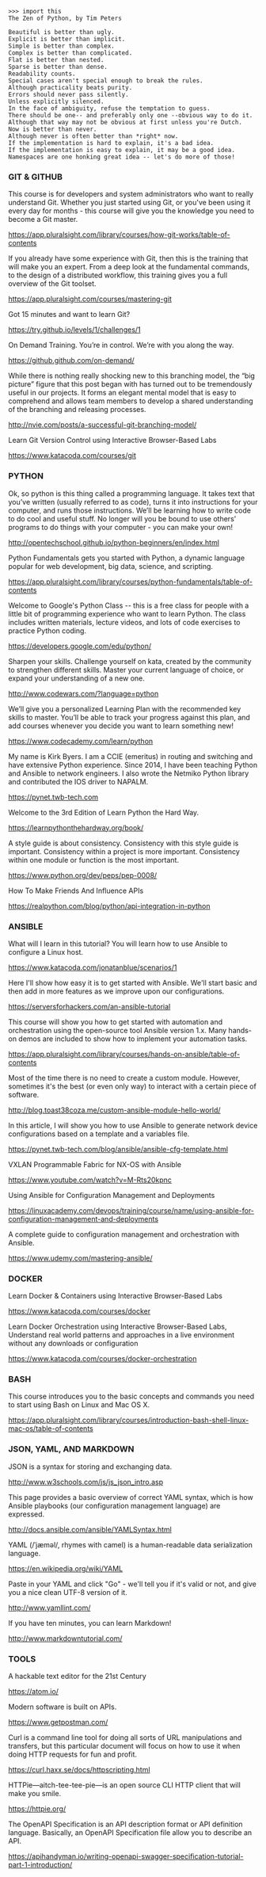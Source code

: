 ```
>>> import this
The Zen of Python, by Tim Peters

Beautiful is better than ugly.
Explicit is better than implicit.
Simple is better than complex.
Complex is better than complicated.
Flat is better than nested.
Sparse is better than dense.
Readability counts.
Special cases aren't special enough to break the rules.
Although practicality beats purity.
Errors should never pass silently.
Unless explicitly silenced.
In the face of ambiguity, refuse the temptation to guess.
There should be one-- and preferably only one --obvious way to do it.
Although that way may not be obvious at first unless you're Dutch.
Now is better than never.
Although never is often better than *right* now.
If the implementation is hard to explain, it's a bad idea.
If the implementation is easy to explain, it may be a good idea.
Namespaces are one honking great idea -- let's do more of those!
```

### GIT & GITHUB

This course is for developers and system administrators who want to really understand Git. Whether you just started using Git, or you've been using it every day for months - this course will give you the knowledge you need to become a Git master.

https://app.pluralsight.com/library/courses/how-git-works/table-of-contents

If you already have some experience with Git, then this is the training that will make you an expert. From a deep look at the fundamental commands, to the design of a distributed workflow, this training gives you a full overview of the Git toolset.

https://app.pluralsight.com/courses/mastering-git

Got 15 minutes and want to learn Git?

https://try.github.io/levels/1/challenges/1

On Demand Training. You’re in control. We’re with you along the way.

https://github.github.com/on-demand/

While there is nothing really shocking new to this branching model, the “big picture” figure that this post began with has turned out to be tremendously useful in our projects. It forms an elegant mental model that is easy to comprehend and allows team members to develop a shared understanding of the branching and releasing processes.

http://nvie.com/posts/a-successful-git-branching-model/

Learn Git Version Control using Interactive Browser-Based Labs

https://www.katacoda.com/courses/git

### PYTHON

Ok, so python is this thing called a programming language. It takes text that you’ve written (usually referred to as code), turns it into instructions for your computer, and runs those instructions. We’ll be learning how to write code to do cool and useful stuff. No longer will you be bound to use others’ programs to do things with your computer - you can make your own!

http://opentechschool.github.io/python-beginners/en/index.html

Python Fundamentals gets you started with Python, a dynamic language popular for web development, big data, science, and scripting.

https://app.pluralsight.com/library/courses/python-fundamentals/table-of-contents

Welcome to Google's Python Class -- this is a free class for people with a little bit of programming experience who want to learn Python. The class includes written materials, lecture videos, and lots of code exercises to practice Python coding.

https://developers.google.com/edu/python/


Sharpen your skills. Challenge yourself on kata, created by the community to strengthen different skills. Master your current language of choice, or expand your understanding of a new one.

http://www.codewars.com/?language=python

We’ll give you a personalized Learning Plan with the recommended key skills to master. You’ll be able to track your progress against this plan, and add courses whenever you decide you want to learn something new!

https://www.codecademy.com/learn/python

My name is Kirk Byers. I am a CCIE (emeritus) in routing and switching and have extensive Python experience. Since 2014, I have been teaching Python and Ansible to network engineers. I also wrote the Netmiko Python library and contributed the IOS driver to NAPALM.

https://pynet.twb-tech.com

Welcome to the 3rd Edition of Learn Python the Hard Way.

https://learnpythonthehardway.org/book/

A style guide is about consistency. Consistency with this style guide is important. Consistency within a project is more important. Consistency within one module or function is the most important.

https://www.python.org/dev/peps/pep-0008/

How To Make Friends And Influence APIs

https://realpython.com/blog/python/api-integration-in-python

### ANSIBLE

What will I learn in this tutorial? You will learn how to use Ansible to configure a Linux host.

https://www.katacoda.com/jonatanblue/scenarios/1

Here I'll show how easy it is to get started with Ansible. We'll start basic and then add in more features as we improve upon our configurations.

https://serversforhackers.com/an-ansible-tutorial

This course will show you how to get started with automation and orchestration using the open-source tool Ansible version 1.x. Many hands-on demos are included to show how to implement your automation tasks.

https://app.pluralsight.com/library/courses/hands-on-ansible/table-of-contents

Most of the time there is no need to create a custom module. However, sometimes it's the best (or even only way) to interact with a certain piece of software.

http://blog.toast38coza.me/custom-ansible-module-hello-world/

In this article, I will show you how to use Ansible to generate network device configurations based on a template and a variables file.

https://pynet.twb-tech.com/blog/ansible/ansible-cfg-template.html

VXLAN Programmable Fabric for NX-OS with Ansible

https://www.youtube.com/watch?v=M-Rts20kpnc

Using Ansible for Configuration Management and Deployments

https://linuxacademy.com/devops/training/course/name/using-ansible-for-configuration-management-and-deployments

A complete guide to configuration management and orchestration with Ansible.

https://www.udemy.com/mastering-ansible/

### DOCKER

Learn Docker & Containers using Interactive Browser-Based Labs

https://www.katacoda.com/courses/docker

Learn Docker Orchestration using Interactive Browser-Based Labs, Understand real world patterns and approaches in a live environment without any downloads or configuration

https://www.katacoda.com/courses/docker-orchestration

### BASH

This course introduces you to the basic concepts and commands you need to start using Bash on Linux and Mac OS X.

https://app.pluralsight.com/library/courses/introduction-bash-shell-linux-mac-os/table-of-contents

### JSON, YAML, AND MARKDOWN

JSON is a syntax for storing and exchanging data.

http://www.w3schools.com/js/js_json_intro.asp

This page provides a basic overview of correct YAML syntax, which is how Ansible playbooks (our configuration management language) are expressed.

http://docs.ansible.com/ansible/YAMLSyntax.html

YAML (/ˈjæməl/, rhymes with camel) is a human-readable data serialization language.

https://en.wikipedia.org/wiki/YAML

Paste in your YAML and click "Go" - we'll tell you if it's valid or not, and give you a nice clean UTF-8 version of it.

http://www.yamllint.com/

If you have ten minutes, you can learn Markdown!

http://www.markdowntutorial.com/

### TOOLS

A hackable text editor for the 21st Century

https://atom.io/

Modern software is built on APIs.

https://www.getpostman.com/

Curl is a command line tool for doing all sorts of URL manipulations and transfers, but this particular document will focus on how to use it when doing HTTP requests for fun and profit.

https://curl.haxx.se/docs/httpscripting.html

HTTPie—aitch-tee-tee-pie—is an open source CLI HTTP client that will make you smile.

https://httpie.org/

The OpenAPI Specification is an API description format or API definition language. Basically, an OpenAPI Specification file allow you to describe an API.

https://apihandyman.io/writing-openapi-swagger-specification-tutorial-part-1-introduction/
